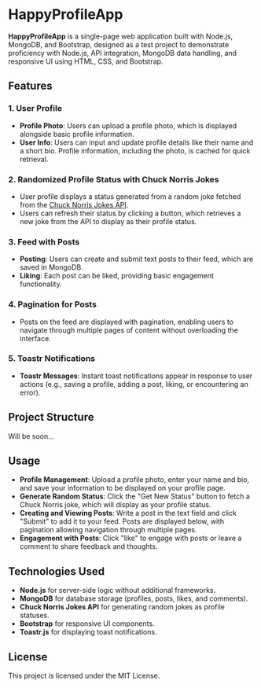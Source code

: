 # HappyProfileApp

**HappyProfileApp** is a single-page web application built with Node.js, MongoDB, and Bootstrap, designed as a test project to demonstrate proficiency with Node.js, API integration, MongoDB data handling, and responsive UI using HTML, CSS, and Bootstrap.

## Features

### 1. User Profile
- **Profile Photo**: Users can upload a profile photo, which is displayed alongside basic profile information.
- **User Info**: Users can input and update profile details like their name and a short bio. Profile information, including the photo, is cached for quick retrieval.

### 2. Randomized Profile Status with Chuck Norris Jokes
- User profile displays a status generated from a random joke fetched from the [Chuck Norris Jokes API](https://api.chucknorris.io/).
- Users can refresh their status by clicking a button, which retrieves a new joke from the API to display as their profile status.

### 3. Feed with Posts
- **Posting**: Users can create and submit text posts to their feed, which are saved in MongoDB.
- **Liking**: Each post can be liked, providing basic engagement functionality.

### 4. Pagination for Posts
- Posts on the feed are displayed with pagination, enabling users to navigate through multiple pages of content without overloading the interface.

### 5. Toastr Notifications
- **Toastr Messages**: Instant toast notifications appear in response to user actions (e.g., saving a profile, adding a post, liking, or encountering an error).

## Project Structure
Will be soon...

## Usage

- **Profile Management**: Upload a profile photo, enter your name and bio, and save your information to be displayed on your profile page.
- **Generate Random Status**: Click the "Get New Status" button to fetch a Chuck Norris joke, which will display as your profile status.
- **Creating and Viewing Posts**: Write a post in the text field and click "Submit" to add it to your feed. Posts are displayed below, with pagination allowing navigation through multiple pages.
- **Engagement with Posts**: Click "like" to engage with posts or leave a comment to share feedback and thoughts.

## Technologies Used

- **Node.js** for server-side logic without additional frameworks.
- **MongoDB** for database storage (profiles, posts, likes, and comments).
- **Chuck Norris Jokes API** for generating random jokes as profile statuses.
- **Bootstrap** for responsive UI components.
- **Toastr.js** for displaying toast notifications.

## License

This project is licensed under the MIT License.
